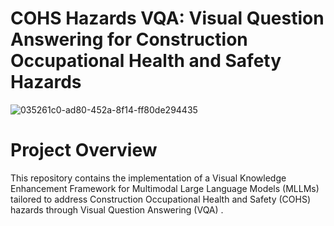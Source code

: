 # COHS Hazards VQA: Visual Question Answering for Construction Occupational Health and Safety Hazards
![035261c0-ad80-452a-8f14-ff80de294435](https://github.com/user-attachments/assets/04a74a44-9541-4488-9c85-1ba5d5973549)
# Project Overview
This repository contains the implementation of a Visual Knowledge Enhancement Framework for Multimodal Large Language Models (MLLMs) tailored to address Construction Occupational Health and Safety (COHS) hazards through Visual Question Answering (VQA) .
